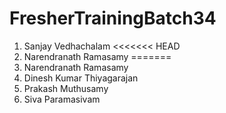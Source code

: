 # FresherTrainingBatch34
1. Sanjay Vedhachalam
<<<<<<< HEAD
2. Narendranath Ramasamy
=======
2. Narendranath Ramasamy
3. Dinesh Kumar Thiyagarajan
4. Prakash Muthusamy
6. Siva Paramasivam